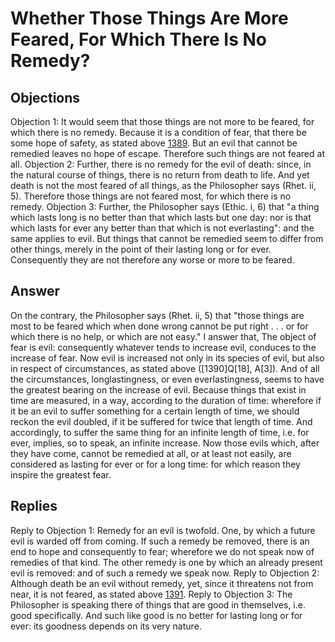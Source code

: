 # Whether Those Things Are More Feared, For Which There Is No Remedy?
## Objections
Objection 1: It would seem that those things are not more to be feared, for which there is no remedy. Because it is a condition of fear, that there be some hope of safety, as stated above [1389](A[2]). But an evil that cannot be remedied leaves no hope of escape. Therefore such things are not feared at all.
Objection 2: Further, there is no remedy for the evil of death: since, in the natural course of things, there is no return from death to life. And yet death is not the most feared of all things, as the Philosopher says (Rhet. ii, 5). Therefore those things are not feared most, for which there is no remedy.
Objection 3: Further, the Philosopher says (Ethic. i, 6) that "a thing which lasts long is no better than that which lasts but one day: nor is that which lasts for ever any better than that which is not everlasting": and the same applies to evil. But things that cannot be remedied seem to differ from other things, merely in the point of their lasting long or for ever. Consequently they are not therefore any worse or more to be feared.
## Answer
On the contrary, the Philosopher says (Rhet. ii, 5) that "those things are most to be feared which when done wrong cannot be put right . . . or for which there is no help, or which are not easy."
I answer that, The object of fear is evil: consequently whatever tends to increase evil, conduces to the increase of fear. Now evil is increased not only in its species of evil, but also in respect of circumstances, as stated above ([1390]Q[18], A[3]). And of all the circumstances, longlastingness, or even everlastingness, seems to have the greatest bearing on the increase of evil. Because things that exist in time are measured, in a way, according to the duration of time: wherefore if it be an evil to suffer something for a certain length of time, we should reckon the evil doubled, if it be suffered for twice that length of time. And accordingly, to suffer the same thing for an infinite length of time, i.e. for ever, implies, so to speak, an infinite increase. Now those evils which, after they have come, cannot be remedied at all, or at least not easily, are considered as lasting for ever or for a long time: for which reason they inspire the greatest fear.
## Replies
Reply to Objection 1: Remedy for an evil is twofold. One, by which a future evil is warded off from coming. If such a remedy be removed, there is an end to hope and consequently to fear; wherefore we do not speak now of remedies of that kind. The other remedy is one by which an already present evil is removed: and of such a remedy we speak now.
Reply to Objection 2: Although death be an evil without remedy, yet, since it threatens not from near, it is not feared, as stated above [1391](A[2]).
Reply to Objection 3: The Philosopher is speaking there of things that are good in themselves, i.e. good specifically. And such like good is no better for lasting long or for ever: its goodness depends on its very nature.